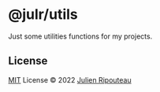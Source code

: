 # @julr/utils

Just some utilities functions for my projects.

## License

[MIT](./LICENSE.md) License © 2022 [Julien Ripouteau](https://github.com/Julien-R44)
